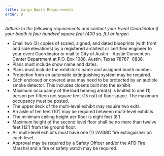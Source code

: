 ```yaml
---
title: Large Booth Requirements
order: 8
---
```


*Adhere to the following requirements and contact your Event Coordinator if your booth is four hundred square feet (400 sq. ft.) or larger:*
			
- Email two (2) copies of scaled, signed, and dated blueprints (with front and side elevations) by a registered architect or certified engineer to your event Coordinator or mail to City of Austin - Austin Convention Center Department at P.O. Box 1088, Austin, Texas 78767- 8838. 
- Plans must include show name and dates.
- Plans must include the exhibitor’s name and assigned booth number.
- Protection from an automatic extinguishing system may be required.
- Each enclosed or covered area may need to be protected by an audible smoke detector. This includes closets built into the exhibit. 
- Maximum occupancy of the load bearing area(s) is limited to one (1) person per fifteen net square feet (15 nsf) of floor space. The maximum occupancy must be posted.
- The upper deck of the multi-level exhibit may require two exits. 	
- An aisle of ten feet (10’) may be required between multi-level exhibits.
- The minimum ceiling height per floor is eight feet (8’).	
- Maximum height of the second level floor shall be no more than twelve feet (12’) from the ground floor.
- All multi-level exhibits must have one (1) 2A10BC fire extinguisher on each level.	
- Approval may be required by a Safety Officer and/or the AFD Fire Marshal and a fire or safety watch may be required.
